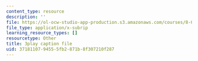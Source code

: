 ```yaml
---
content_type: resource
description: ''
file: https://ol-ocw-studio-app-production.s3.amazonaws.com/courses/8-01sc-classical-mechanics-fall-2016/3718110794555fb2871b8f307210f287_gWLC3r6EHl0.vtt
file_type: application/x-subrip
learning_resource_types: []
resourcetype: Other
title: 3play caption file
uid: 37181107-9455-5fb2-871b-8f307210f287
---
```

